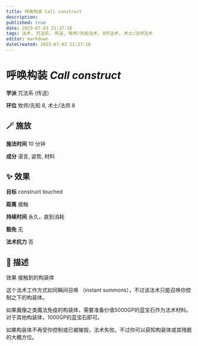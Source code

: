 ```yaml
---
title: 呼唤构装 Call construct
description: 
published: true
date: 2023-07-03 21:37:18
tags: 法术, 咒法系, 传送, 牧师/先知法术, 8环法术, 术士/法师法术
editor: markdown
dateCreated: 2023-07-03 21:37:18
---
```


# **呼唤构装** *Call construct*

**学派** 咒法系 (传送) 

**环位** 牧师/先知 8, 术士/法师 8

## 🪄 施放

**施法时间** 10 分钟

**成分** 语言, 姿势, 材料

## ✨ 效果 

**目标** construct touched 

**距离** 接触  

**持续时间** 永久，直到消耗 

**豁免** 无

**法术抗力** 否

## 📖 描述

效果          接触到的构装体

这个法术工作方式如同瞬间召唤 （instant summons），不过该法术只能召唤你控制之下的构装体。

如果魔像之类魔法免疫的构装体，需要准备价值5000GP的蓝宝石作为法术材料。对于其他构装体，1000GP的蓝宝石即可。

如果构装体不再受你控制或已被摧毁，法术失败。不过你可以获知构装体或其残骸的大概方位。
    